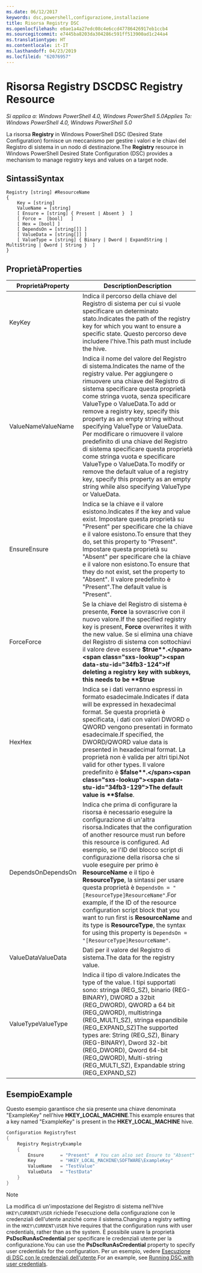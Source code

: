 ```yaml
---
ms.date: 06/12/2017
keywords: dsc,powershell,configurazione,installazione
title: Risorsa Registry DSC
ms.openlocfilehash: e0ae1a4a27edc08c4e6ccd47786426917eb1ccb4
ms.sourcegitcommit: e7445ba8203da304286c591ff513900ad1c244a4
ms.translationtype: HT
ms.contentlocale: it-IT
ms.lasthandoff: 04/23/2019
ms.locfileid: "62076957"
---
```

# <a name="dsc-registry-resource"></a><span data-ttu-id="34fb3-103">Risorsa Registry DSC</span><span class="sxs-lookup"><span data-stu-id="34fb3-103">DSC Registry Resource</span></span>

<span data-ttu-id="34fb3-104">_Si applica a: Windows PowerShell 4.0, Windows PowerShell 5.0_</span><span class="sxs-lookup"><span data-stu-id="34fb3-104">_Applies To: Windows PowerShell 4.0, Windows PowerShell 5.0_</span></span>

<span data-ttu-id="34fb3-105">La risorsa **Registry** in Windows PowerShell DSC (Desired State Configuration) fornisce un meccanismo per gestire i valori e le chiavi del Registro di sistema in un nodo di destinazione.</span><span class="sxs-lookup"><span data-stu-id="34fb3-105">The **Registry** resource in Windows PowerShell Desired State Configuration (DSC) provides a mechanism to manage registry keys and values on a target node.</span></span>

## <a name="syntax"></a><span data-ttu-id="34fb3-106">Sintassi</span><span class="sxs-lookup"><span data-stu-id="34fb3-106">Syntax</span></span>

```
Registry [string] #ResourceName
{
    Key = [string]
    ValueName = [string]
    [ Ensure = [string] { Present | Absent }  ]
    [ Force =  [bool]   ]
    [ Hex = [bool] ]
    [ DependsOn = [string[]] ]
    [ ValueData = [string[]] ]
    [ ValueType = [string] { Binary | Dword | ExpandString | MultiString | Qword | String }  ]
}
```

## <a name="properties"></a><span data-ttu-id="34fb3-107">Proprietà</span><span class="sxs-lookup"><span data-stu-id="34fb3-107">Properties</span></span>

| <span data-ttu-id="34fb3-108">Proprietà</span><span class="sxs-lookup"><span data-stu-id="34fb3-108">Property</span></span> | <span data-ttu-id="34fb3-109">Description</span><span class="sxs-lookup"><span data-stu-id="34fb3-109">Description</span></span> |
| --- | --- |
| <span data-ttu-id="34fb3-110">Key</span><span class="sxs-lookup"><span data-stu-id="34fb3-110">Key</span></span>| <span data-ttu-id="34fb3-111">Indica il percorso della chiave del Registro di sistema per cui si vuole specificare un determinato stato.</span><span class="sxs-lookup"><span data-stu-id="34fb3-111">Indicates the path of the registry key for which you want to ensure a specific state.</span></span> <span data-ttu-id="34fb3-112">Questo percorso deve includere l'hive.</span><span class="sxs-lookup"><span data-stu-id="34fb3-112">This path must include the hive.</span></span>|
| <span data-ttu-id="34fb3-113">ValueName</span><span class="sxs-lookup"><span data-stu-id="34fb3-113">ValueName</span></span>| <span data-ttu-id="34fb3-114">Indica il nome del valore del Registro di sistema.</span><span class="sxs-lookup"><span data-stu-id="34fb3-114">Indicates the name of the registry value.</span></span> <span data-ttu-id="34fb3-115">Per aggiungere o rimuovere una chiave del Registro di sistema specificare questa proprietà come stringa vuota, senza specificare ValueType o ValueData.</span><span class="sxs-lookup"><span data-stu-id="34fb3-115">To add or remove a registry key, specify this property as an empty string without specifying ValueType or ValueData.</span></span> <span data-ttu-id="34fb3-116">Per modificare o rimuovere il valore predefinito di una chiave del Registro di sistema specificare questa proprietà come stringa vuota e specificare ValueType o ValueData.</span><span class="sxs-lookup"><span data-stu-id="34fb3-116">To modify or remove the default value of a registry key, specify this property as an empty string while also specifying ValueType or ValueData.</span></span>|
| <span data-ttu-id="34fb3-117">Ensure</span><span class="sxs-lookup"><span data-stu-id="34fb3-117">Ensure</span></span>| <span data-ttu-id="34fb3-118">Indica se la chiave e il valore esistono.</span><span class="sxs-lookup"><span data-stu-id="34fb3-118">Indicates if the key and value exist.</span></span> <span data-ttu-id="34fb3-119">Impostare questa proprietà su "Present" per specificare che la chiave e il valore esistono.</span><span class="sxs-lookup"><span data-stu-id="34fb3-119">To ensure that they do, set this property to "Present".</span></span> <span data-ttu-id="34fb3-120">Impostare questa proprietà su "Absent" per specificare che la chiave e il valore non esistono.</span><span class="sxs-lookup"><span data-stu-id="34fb3-120">To ensure that they do not exist, set the property to "Absent".</span></span> <span data-ttu-id="34fb3-121">Il valore predefinito è "Present".</span><span class="sxs-lookup"><span data-stu-id="34fb3-121">The default value is "Present".</span></span>|
| <span data-ttu-id="34fb3-122">Force</span><span class="sxs-lookup"><span data-stu-id="34fb3-122">Force</span></span>| <span data-ttu-id="34fb3-123">Se la chiave del Registro di sistema è presente, **Force** la sovrascrive con il nuovo valore.</span><span class="sxs-lookup"><span data-stu-id="34fb3-123">If the specified registry key is present, **Force** overwrites it with the new value.</span></span> <span data-ttu-id="34fb3-124">Se si elimina una chiave del Registro di sistema con sottochiavi il valore deve essere **$true**.</span><span class="sxs-lookup"><span data-stu-id="34fb3-124">If deleting a registry key with subkeys, this needs to be **$true**</span></span> |
| <span data-ttu-id="34fb3-125">Hex</span><span class="sxs-lookup"><span data-stu-id="34fb3-125">Hex</span></span>| <span data-ttu-id="34fb3-126">Indica se i dati verranno espressi in formato esadecimale.</span><span class="sxs-lookup"><span data-stu-id="34fb3-126">Indicates if data will be expressed in hexadecimal format.</span></span> <span data-ttu-id="34fb3-127">Se questa proprietà è specificata, i dati con valori DWORD o QWORD vengono presentati in formato esadecimale.</span><span class="sxs-lookup"><span data-stu-id="34fb3-127">If specified, the DWORD/QWORD value data is presented in hexadecimal format.</span></span> <span data-ttu-id="34fb3-128">La proprietà non è valida per altri tipi.</span><span class="sxs-lookup"><span data-stu-id="34fb3-128">Not valid for other types.</span></span> <span data-ttu-id="34fb3-129">Il valore predefinito è **$false**.</span><span class="sxs-lookup"><span data-stu-id="34fb3-129">The default value is **$false**.</span></span>|
| <span data-ttu-id="34fb3-130">DependsOn</span><span class="sxs-lookup"><span data-stu-id="34fb3-130">DependsOn</span></span>| <span data-ttu-id="34fb3-131">Indica che prima di configurare la risorsa è necessario eseguire la configurazione di un'altra risorsa.</span><span class="sxs-lookup"><span data-stu-id="34fb3-131">Indicates that the configuration of another resource must run before this resource is configured.</span></span> <span data-ttu-id="34fb3-132">Ad esempio, se l'ID del blocco script di configurazione della risorsa che si vuole eseguire per primo è **ResourceName** e il tipo è **ResourceType**, la sintassi per usare questa proprietà è `DependsOn = "[ResourceType]ResourceName"`.</span><span class="sxs-lookup"><span data-stu-id="34fb3-132">For example, if the ID of the resource configuration script block that you want to run first is **ResourceName** and its type is **ResourceType**, the syntax for using this property is `DependsOn = "[ResourceType]ResourceName"`.</span></span>|
| <span data-ttu-id="34fb3-133">ValueData</span><span class="sxs-lookup"><span data-stu-id="34fb3-133">ValueData</span></span>| <span data-ttu-id="34fb3-134">Dati per il valore del Registro di sistema.</span><span class="sxs-lookup"><span data-stu-id="34fb3-134">The data for the registry value.</span></span>|
| <span data-ttu-id="34fb3-135">ValueType</span><span class="sxs-lookup"><span data-stu-id="34fb3-135">ValueType</span></span>| <span data-ttu-id="34fb3-136">Indica il tipo di valore.</span><span class="sxs-lookup"><span data-stu-id="34fb3-136">Indicates the type of the value.</span></span> <span data-ttu-id="34fb3-137">I tipi supportati sono: stringa (REG_SZ), binario (REG-BINARY), DWORD a 32bit (REG_DWORD), QWORD a 64 bit (REG_QWORD), multistringa (REG_MULTI_SZ), stringa espandibile (REG_EXPAND_SZ)</span><span class="sxs-lookup"><span data-stu-id="34fb3-137">The supported types are: String (REG_SZ), Binary (REG-BINARY), Dword 32-bit (REG_DWORD), Qword 64-bit (REG_QWORD), Multi-string (REG_MULTI_SZ), Expandable string (REG_EXPAND_SZ)</span></span> |

## <a name="example"></a><span data-ttu-id="34fb3-138">Esempio</span><span class="sxs-lookup"><span data-stu-id="34fb3-138">Example</span></span>

<span data-ttu-id="34fb3-139">Questo esempio garantisce che sia presente una chiave denominata "ExampleKey" nell'hive **HKEY\_LOCAL\_MACHINE**.</span><span class="sxs-lookup"><span data-stu-id="34fb3-139">This example ensures that a key named "ExampleKey" is present in the **HKEY\_LOCAL\_MACHINE** hive.</span></span>

```powershell
Configuration RegistryTest
{
    Registry RegistryExample
    {
        Ensure      = "Present"  # You can also set Ensure to "Absent"
        Key         = "HKEY_LOCAL_MACHINE\SOFTWARE\ExampleKey"
        ValueName   = "TestValue"
        ValueData   = "TestData"
    }
}
```

> [!NOTE]
> <span data-ttu-id="34fb3-140">La modifica di un'impostazione del Registro di sistema nell'hive `HKEY\CURRENT\USER` richiede l'esecuzione della configurazione con le credenziali dell'utente anziché come il sistema.</span><span class="sxs-lookup"><span data-stu-id="34fb3-140">Changing a registry setting in the `HKEY\CURRENT\USER` hive requires that the configuration runs with user credentials, rather than as the system.</span></span> <span data-ttu-id="34fb3-141">È possibile usare la proprietà **PsDscRunAsCredential** per specificare le credenziali utente per la configurazione.</span><span class="sxs-lookup"><span data-stu-id="34fb3-141">You can use the **PsDscRunAsCredential** property to specify user credentials for the configuration.</span></span> <span data-ttu-id="34fb3-142">Per un esempio, vedere [Esecuzione di DSC con le credenziali dell'utente](../../../configurations/runAsUser.md).</span><span class="sxs-lookup"><span data-stu-id="34fb3-142">For an example, see [Running DSC with user credentials](../../../configurations/runAsUser.md).</span></span>
